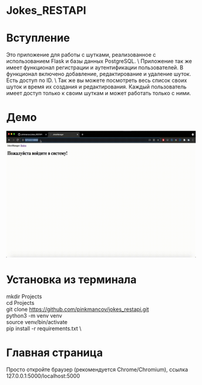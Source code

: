 # Jokes_RESTAPI

# Вступление

Это приложение для работы с шутками, реализованное с использованием Flask и базы данных PostgreSQL. \ 
Приложение так же имеет функционал регистрации и аутентификации пользователей.
В функционал включено добавление, редактирование и удаление шуток. Есть доступ по ID. \ 
Так же вы можете посмотреть весь список своих шуток и время их создания и редактирования. Каждый пользователь имеет доступ только к своим шуткам и может работать только с ними.

# Демо

![me](https://github.com/pinkmancov/Jokes_RESTAPI/blob/master/demo2.gif)

# Установка из терминала

mkdir Projects \
cd Projects \
git clone https://github.com/pinkmancov/jokes_restapi.git \
python3 -m venv venv \
source venv/bin/activate \
pip install -r requirements.txt \

# Главная страница
Просто откройте браузер (рекомендуется Chrome/Chromium), ссылка 127.0.0.1:5000/localhost:5000
